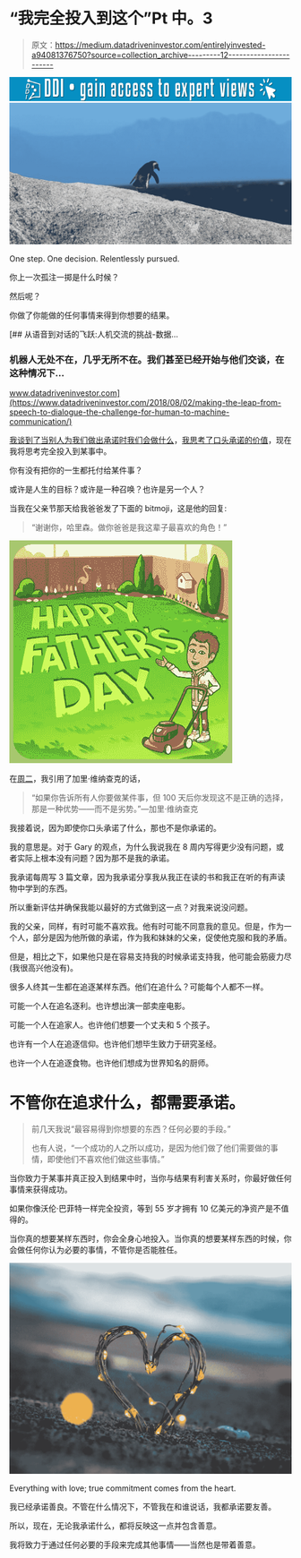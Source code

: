 # “我完全投入到这个”Pt 中。3

> 原文：<https://medium.datadriveninvestor.com/entirelyinvested-a94081376750?source=collection_archive---------12----------------------->

[![](img/0294484eecad72e9331eff8a72d3337b.png)](http://www.track.datadriveninvestor.com/1B9E)![](img/797673bd40bda45bb89d540a561100c3.png)

One step. One decision. Relentlessly pursued.

你上一次孤注一掷是什么时候？

然后呢？

你做了你能做的任何事情来得到你想要的结果。

[](https://www.datadriveninvestor.com/2018/08/02/making-the-leap-from-speech-to-dialogue-the-challenge-for-human-to-machine-communication/) [## 从语音到对话的飞跃:人机交流的挑战-数据…

### 机器人无处不在，几乎无所不在。我们甚至已经开始与他们交谈，在这种情况下…

www.datadriveninvestor.com](https://www.datadriveninvestor.com/2018/08/02/making-the-leap-from-speech-to-dialogue-the-challenge-for-human-to-machine-communication/) 

[我谈到了当别人为我们做出承诺时我们会做什么](https://link.medium.com/PyyxYIO0CX)，[我思考了口头承诺的价值](https://medium.com/@harrisonwendland/youhavemyword-a954770fed66)，现在我将思考完全投入到某事中。

你有没有把你的一生都托付给某件事？

或许是人生的目标？或许是一种召唤？也许是另一个人？

当我在父亲节那天给我爸爸发了下面的 bitmoji，这是他的回复:

> “谢谢你，哈里森。做你爸爸是我这辈子最喜欢的角色！”

![](img/14f01a153499840be06bf5e750ac6f2d.png)

在[周二](https://medium.com/@harrisonwendland/youhavemyword-a954770fed66)，我引用了加里·维纳查克的话，

> “如果你告诉所有人你要做某件事，但 100 天后你发现这不是正确的选择，那是一种优势——而不是劣势。”—加里·维纳查克

我接着说，因为即使你口头承诺了什么，那也不是你承诺的。

我的意思是。对于 Gary 的观点，为什么我说我在 8 周内写得更少没有问题，或者实际上根本没有问题？因为那不是我的承诺。

我承诺每周写 3 篇文章，因为我承诺分享我从我正在读的书和我正在听的有声读物中学到的东西。

所以重新评估并确保我能以最好的方式做到这一点？对我来说没问题。

我的父亲，同样，有时可能不喜欢我。他有时可能不同意我的意见。但是，作为一个人，部分是因为他所做的承诺，作为我和妹妹的父亲，促使他克服和我的矛盾。

但是，相比之下，如果他只是在容易支持我的时候承诺支持我，他可能会筋疲力尽(我很高兴他没有)。

很多人终其一生都在追逐某样东西。他们在追什么？可能每个人都不一样。

可能一个人在追名逐利。也许想出演一部卖座电影。

可能一个人在追家人。也许他们想要一个丈夫和 5 个孩子。

也许有一个人在追逐信仰。也许他们想毕生致力于研究圣经。

也许一个人在追逐食物。也许他们想成为世界知名的厨师。

# 不管你在追求什么，都需要承诺。

> 前几天我说“最容易得到你想要的东西？任何必要的手段。”
> 
> 也有人说，“一个成功的人之所以成功，是因为他们做了他们需要做的事情，即使他们不喜欢他们做这些事情。”

当你致力于某事并真正投入到结果中时，当你与结果有利害关系时，你最好做任何事情来获得成功。

如果你像沃伦·巴菲特一样完全投资，等到 55 岁才拥有 10 亿美元的净资产是不值得的。

当你真的想要某样东西时，你会全身心地投入。当你真的想要某样东西的时候，你会做任何你认为必要的事情，不管你是否能胜任。

![](img/af95425ee5ae62c5cba741d78c9488e4.png)

Everything with love; true commitment comes from the heart.

我已经承诺善良。不管在什么情况下，不管我在和谁说话，我都承诺要友善。

所以，现在，无论我承诺什么，都将反映这一点并包含善意。

我将致力于通过任何必要的手段来完成其他事情——当然也是带着善意。